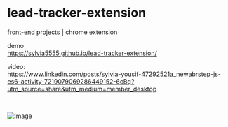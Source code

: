 # lead-tracker-extension
front-end projects | chrome extension

demo <br>
https://sylvia5555.github.io/lead-tracker-extension/ <br>

video: <br>
https://www.linkedin.com/posts/sylvia-yousif-47292521a_newabrstep-js-es6-activity-7219079069286449152-6cBq?utm_source=share&utm_medium=member_desktop

<br> 

![image](https://github.com/user-attachments/assets/b0a77ef2-ae0b-475a-9dc6-634f8e7e8f36)

